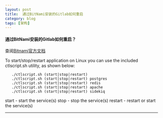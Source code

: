 ```yaml
---
layout: post  
title:  通过BitNami安装的Gitlab如何重启
category: blog  
tags: [架构]  
---
```

#### 通过BitNami安装的Gitlab如何重启？  

查阅[Bitnami官方文档](https://bitnami.com/stack/gitlab/README.txt)  


  To start/stop/restart application on Linux you can use the included ctlscript.sh
utility, as shown below:

       ./ctlscript.sh (start|stop|restart)
       ./ctlscript.sh (start|stop|restart) postgres
       ./ctlscript.sh (start|stop|restart) redis
       ./ctlscript.sh (start|stop|restart) apache
       ./ctlscript.sh (start|stop|restart) sidekiq

  start      - start the service(s)
  stop       - stop  the service(s)
  restart    - restart or start the service(s)


- - -
